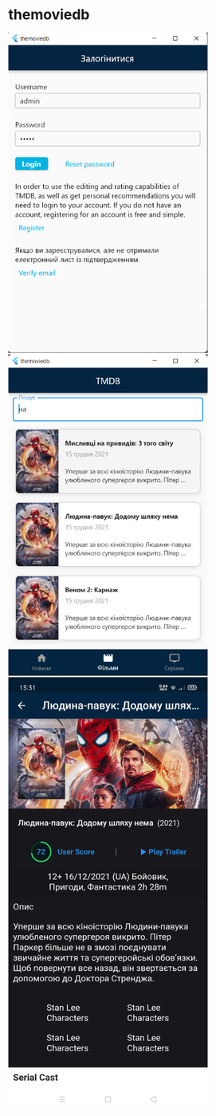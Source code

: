 # themoviedb
<p>
    <img src="/screenshot_ui/auth.png" width="400">
    <img src="/screenshot_ui/main_screen.png" width="400">
    <img src="/screenshot_ui/movie_detail.jpg" width="400">
</p>
